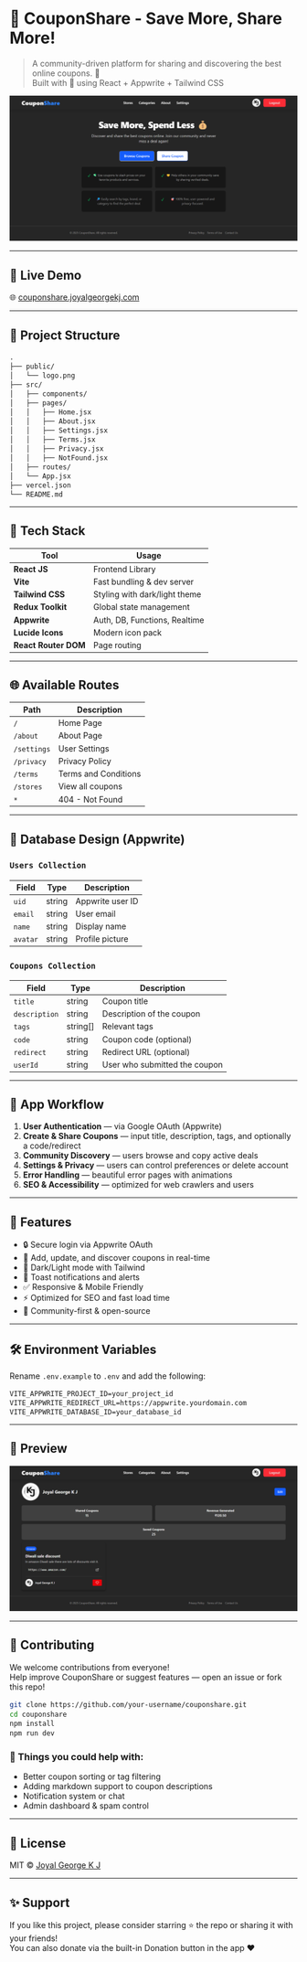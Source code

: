 # 🧾 CouponShare - Save More, Share More!

> A community-driven platform for sharing and discovering the best online coupons. 💸  
> Built with 💙 using React + Appwrite + Tailwind CSS

![CouponShare Preview](public/preview-laptop.png)

---

## 🔗 Live Demo

🌐 [couponshare.joyalgeorgekj.com](https://couponshare.joyalgeorgekj.com)

---

## 📁 Project Structure

```
.
├── public/
│   └── logo.png
├── src/
│   ├── components/
│   ├── pages/
│   │   ├── Home.jsx
│   │   ├── About.jsx
│   │   ├── Settings.jsx
│   │   ├── Terms.jsx
│   │   ├── Privacy.jsx
│   │   ├── NotFound.jsx
│   ├── routes/
│   └── App.jsx
├── vercel.json
└── README.md
```

---

## 🚀 Tech Stack

| Tool           | Usage                          |
|----------------|--------------------------------|
| **React JS**   | Frontend Library               |
| **Vite**       | Fast bundling & dev server     |
| **Tailwind CSS** | Styling with dark/light theme |
| **Redux Toolkit** | Global state management     |
| **Appwrite**   | Auth, DB, Functions, Realtime  |
| **Lucide Icons** | Modern icon pack             |
| **React Router DOM** | Page routing             |

---

## 🌐 Available Routes

| Path               | Description                            |
|--------------------|----------------------------------------|
| `/`                | Home Page                              |
| `/about`           | About Page                             |
| `/settings`        | User Settings                          |
| `/privacy`         | Privacy Policy                         |
| `/terms`           | Terms and Conditions                   |
| `/stores`          | View all coupons                       |
| `*`                | 404 - Not Found                        |

---

## 🧠 Database Design (Appwrite)

### `Users Collection`

| Field      | Type     | Description                     |
|------------|----------|---------------------------------|
| `uid`      | string   | Appwrite user ID                |
| `email`    | string   | User email                      |
| `name`     | string   | Display name                    |
| `avatar`   | string   | Profile picture                 |

### `Coupons Collection`

| Field      | Type       | Description                        |
|------------|------------|------------------------------------|
| `title`    | string     | Coupon title                       |
| `description` | string  | Description of the coupon          |
| `tags`     | string[]   | Relevant tags                      |
| `code`     | string     | Coupon code (optional)             |
| `redirect` | string     | Redirect URL (optional)            |
| `userId`   | string     | User who submitted the coupon      |

---

## 🧭 App Workflow

1. **User Authentication** — via Google OAuth (Appwrite)
2. **Create & Share Coupons** — input title, description, tags, and optionally a code/redirect
3. **Community Discovery** — users browse and copy active deals
4. **Settings & Privacy** — users can control preferences or delete account
5. **Error Handling** — beautiful error pages with animations
6. **SEO & Accessibility** — optimized for web crawlers and users

---

## 🎯 Features

- 🔒 Secure login via Appwrite OAuth
- 💬 Add, update, and discover coupons in real-time
- 🎨 Dark/Light mode with Tailwind
- 🔔 Toast notifications and alerts
- ✅ Responsive & Mobile Friendly
- ⚡️ Optimized for SEO and fast load time
- 🤝 Community-first & open-source

---

## 🛠 Environment Variables

Rename `.env.example` to `.env` and add the following:

```env
VITE_APPWRITE_PROJECT_ID=your_project_id
VITE_APPWRITE_REDIRECT_URL=https://appwrite.yourdomain.com
VITE_APPWRITE_DATABASE_ID=your_database_id
```

---

## 📸 Preview

![Profile Page](public/preview-profile.png)

---

## 🌱 Contributing

We welcome contributions from everyone!  
Help improve CouponShare or suggest features — open an issue or fork this repo!

```bash
git clone https://github.com/your-username/couponshare.git
cd couponshare
npm install
npm run dev
```

### 🔖 Things you could help with:

- Better coupon sorting or tag filtering
- Adding markdown support to coupon descriptions
- Notification system or chat
- Admin dashboard & spam control

---

## 📃 License

MIT © [Joyal George K J](https://joyalgeorgekj.com)

---

## ✨ Support

If you like this project, please consider starring ⭐ the repo or sharing it with your friends!  
You can also donate via the built-in Donation button in the app ❤️